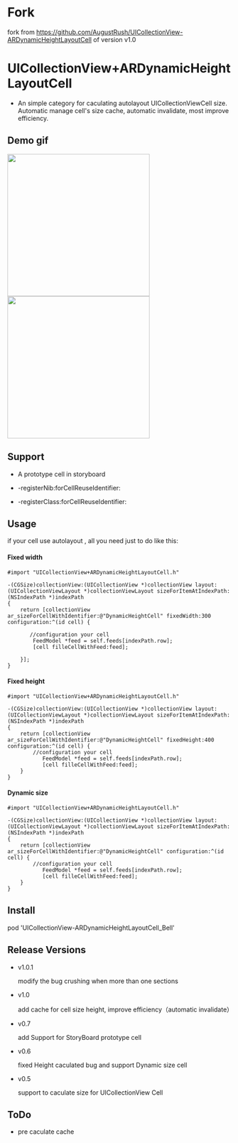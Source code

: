 # Fork
fork from https://github.com/AugustRush/UICollectionView-ARDynamicHeightLayoutCell of version v1.0

# UICollectionView+ARDynamicHeightLayoutCell

* An simple category for caculating autolayout UICollectionViewCell size. Automatic manage cell's size cache, automatic invalidate, most improve efficiency.

## Demo gif 

<img src="https://github.com/AugustRush/UICollectionView-ARDynamicHeightLayoutCell/blob/master/gif1.gif" width="320">
<img src="https://github.com/AugustRush/UICollectionView-ARDynamicHeightLayoutCell/blob/master/gif2.gif" width="320">

## Support

* A prototype cell in storyboard

* -registerNib:forCellReuseIdentifier:

* -registerClass:forCellReuseIdentifier:

## Usage

if your cell use autolayout , all you need just to do like this:

#### Fixed width

```
#import "UICollectionView+ARDynamicHeightLayoutCell.h"

-(CGSize)collectionView:(UICollectionView *)collectionView layout:(UICollectionViewLayout *)collectionViewLayout sizeForItemAtIndexPath:(NSIndexPath *)indexPath
{
    return [collectionView ar_sizeForCellWithIdentifier:@"DynamicHeightCell" fixedWidth:300 configuration:^(id cell) {

       //configuration your cell
        FeedModel *feed = self.feeds[indexPath.row];
        [cell filleCellWithFeed:feed];

    }];
}
```
#### Fixed height

```
#import "UICollectionView+ARDynamicHeightLayoutCell.h"

-(CGSize)collectionView:(UICollectionView *)collectionView layout:(UICollectionViewLayout *)collectionViewLayout sizeForItemAtIndexPath:(NSIndexPath *)indexPath
{
    return [collectionView ar_sizeForCellWithIdentifier:@"DynamicHeightCell" fixedHeight:400 configuration:^(id cell) {
    	//configuration your cell
           FeedModel *feed = self.feeds[indexPath.row];
           [cell filleCellWithFeed:feed];
	}
}
```

#### Dynamic size

```
#import "UICollectionView+ARDynamicHeightLayoutCell.h"

-(CGSize)collectionView:(UICollectionView *)collectionView layout:(UICollectionViewLayout *)collectionViewLayout sizeForItemAtIndexPath:(NSIndexPath *)indexPath
{
    return [collectionView ar_sizeForCellWithIdentifier:@"DynamicHeightCell" configuration:^(id cell) {
    	//configuration your cell
           FeedModel *feed = self.feeds[indexPath.row];
           [cell filleCellWithFeed:feed];
	}
}
```

## Install

pod 'UICollectionView-ARDynamicHeightLayoutCell_Bell'

## Release Versions

* v1.0.1
  
  modify the bug crushing when more than one sections

* v1.0

   add cache for cell size height, improve efficiency（automatic invalidate）

* v0.7 

    add Support for StoryBoard prototype cell

* v0.6 

   fixed Height caculated bug and support Dynamic size cell

* v0.5 

    support to caculate size for UICollectionView Cell

## ToDo

* pre caculate cache

